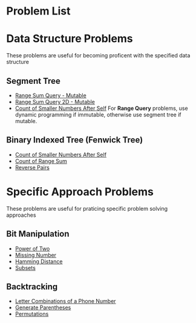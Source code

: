 # Problem List
# Data Structure Problems
These problems are useful for becoming proficent with the specified data structure

## Segment Tree
- [Range Sum Query - Mutable](https://leetcode.com/problems/range-sum-query-mutable/description/)
- [Range Sum Query 2D - Mutable](https://leetcode.com/problems/range-sum-query-2d-mutable/description/)
- [Count of Smaller Numbers After Self](https://leetcode.com/problems/count-of-smaller-numbers-after-self/description/)
For __Range Query__ problems, use dynamic programming if immutable, otherwise use segment tree if mutable.

## Binary Indexed Tree (Fenwick Tree)
- [Count of Smaller Numbers After Self](https://leetcode.com/problems/count-of-smaller-numbers-after-self/description/)
- [Count of Range Sum](https://leetcode.com/problems/count-of-range-sum/description/)
- [Reverse Pairs](https://leetcode.com/problems/reverse-pairs/description/)

# Specific Approach Problems
These problems are useful for praticing specific problem solving approaches

## Bit Manipulation
- [Power of Two](https://leetcode.com/problems/power-of-two/)
- [Missing Number](https://leetcode.com/problems/missing-number/)
- [Hamming Distance](https://leetcode.com/problems/hamming-distance/)
- [Subsets](https://leetcode.com/problems/subsets/)

## Backtracking
- [Letter Combinations of a Phone Number](https://leetcode.com/problems/letter-combinations-of-a-phone-number/)
- [Generate Parentheses](https://leetcode.com/problems/generate-parentheses/)
- [Permutations](https://leetcode.com/problems/permutations/)
